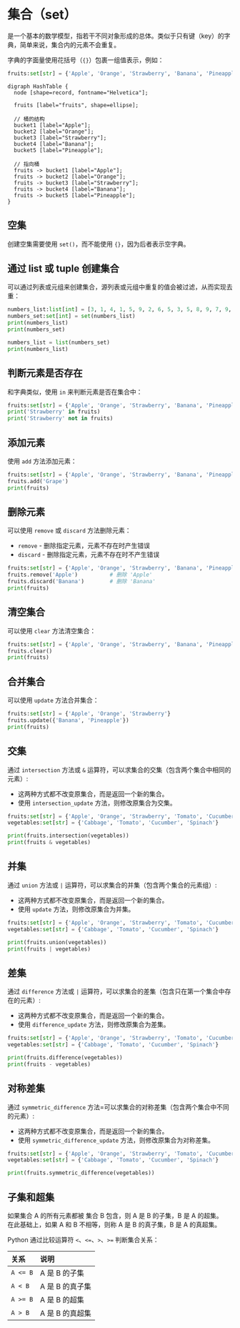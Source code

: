 # 集合（set）

是一个基本的数学模型，指若干不同对象形成的总体。类似于只有键（key）的字典，简单来说，集合内的元素不会重复。

字典的字面量使用花括号（`{}`）包裹一组值表示，例如：  

```python
fruits:set[str] = {'Apple', 'Orange', 'Strawberry', 'Banana', 'Pineapple'}
```

```graphviz
digraph HashTable {
  node [shape=record, fontname="Helvetica"];

  fruits [label="fruits", shape=ellipse];

  // 桶的结构
  bucket1 [label="Apple"];
  bucket2 [label="Orange"];
  bucket3 [label="Strawberry"];
  bucket4 [label="Banana"];
  bucket5 [label="Pineapple"];

  // 指向桶
  fruits -> bucket1 [label="Apple"];
  fruits -> bucket2 [label="Orange"];
  fruits -> bucket3 [label="Strawberry"];
  fruits -> bucket4 [label="Banana"];
  fruits -> bucket5 [label="Pineapple"];
}
```

## 空集

创建空集需要使用 `set()`，而不能使用 `{}`，因为后者表示空字典。

## 通过 list 或 tuple 创建集合

可以通过列表或元组来创建集合，源列表或元组中重复的值会被过滤，从而实现去重：  

```python shift
numbers_list:list[int] = [3, 1, 4, 1, 5, 9, 2, 6, 5, 3, 5, 8, 9, 7, 9, 3, 2, 3, 8, 4, 6]
numbers_set:set[int] = set(numbers_list)
print(numbers_list)
print(numbers_set)

numbers_list = list(numbers_set)
print(numbers_list)
```


## 判断元素是否存在

和字典类似，使用 `in` 来判断元素是否在集合中：  

```python shift
fruits:set[str] = {'Apple', 'Orange', 'Strawberry', 'Banana', 'Pineapple'}
print('Strawberry' in fruits)
print('Strawberry' not in fruits)
```

## 添加元素

使用 `add` 方法添加元素：  

```python shift
fruits:set[str] = {'Apple', 'Orange', 'Strawberry', 'Banana', 'Pineapple'}
fruits.add('Grape')
print(fruits)
```

## 删除元素

可以使用 `remove` 或 `discard` 方法删除元素：

* `remove` - 删除指定元素，元素不存在时产生错误
* `discard` - 删除指定元素，元素不存在时不产生错误

```python shift
fruits:set[str] = {'Apple', 'Orange', 'Strawberry', 'Banana', 'Pineapple'}
fruits.remove('Apple')          # 删除 'Apple'
fruits.discard('Banana')        # 删除 'Banana'
print(fruits)
```

## 清空集合

可以使用 `clear` 方法清空集合：

```python shift
fruits:set[str] = {'Apple', 'Orange', 'Strawberry', 'Banana', 'Pineapple'}
fruits.clear()
print(fruits)
```

## 合并集合

可以使用 `update` 方法合并集合：  

```python shift
fruits:set[str] = {'Apple', 'Orange', 'Strawberry'}
fruits.update({'Banana', 'Pineapple'})
print(fruits)
```

## 交集

通过 `intersection` 方法或 `&` 运算符，可以求集合的交集（包含两个集合中相同的元素）:  

* 这两种方式都不改变原集合，而是返回一个新的集合。
* 使用 `intersection_update` 方法，则修改原集合为交集。

```python shift
fruits:set[str] = {'Apple', 'Orange', 'Strawberry', 'Tomato', 'Cucumber'}
vegetables:set[str] = {'Cabbage', 'Tomato', 'Cucumber', 'Spinach'}

print(fruits.intersection(vegetables))
print(fruits & vegetables)
```

## 并集

通过 `union` 方法或 `|` 运算符，可以求集合的并集（包含两个集合的元素组）:  

* 这两种方式都不改变原集合，而是返回一个新的集合。
* 使用 `update` 方法，则修改原集合为并集。

```python shift
fruits:set[str] = {'Apple', 'Orange', 'Strawberry', 'Tomato', 'Cucumber'}
vegetables:set[str] = {'Cabbage', 'Tomato', 'Cucumber', 'Spinach'}

print(fruits.union(vegetables))
print(fruits | vegetables)
```

## 差集

通过 `difference` 方法或 `|` 运算符，可以求集合的差集（包含只在第一个集合中存在的元素）:  

* 这两种方式都不改变原集合，而是返回一个新的集合。
* 使用 `difference_update` 方法，则修改原集合为差集。

```python shift
fruits:set[str] = {'Apple', 'Orange', 'Strawberry', 'Tomato', 'Cucumber'}
vegetables:set[str] = {'Cabbage', 'Tomato', 'Cucumber', 'Spinach'}

print(fruits.difference(vegetables))
print(fruits - vegetables)
```

## 对称差集

通过 `symmetric_difference` 方法=可以求集合的对称差集（包含两个集合中不同的元素）:  

* 这两种方式都不改变原集合，而是返回一个新的集合。
* 使用 `symmetric_difference_update` 方法，则修改原集合为对称差集。

```python shift
fruits:set[str] = {'Apple', 'Orange', 'Strawberry', 'Tomato', 'Cucumber'}
vegetables:set[str] = {'Cabbage', 'Tomato', 'Cucumber', 'Spinach'}

print(fruits.symmetric_difference(vegetables))
```

## 子集和超集

如果集合 A 的所有元素都被 集合 B 包含，则 A 是 B 的子集，B 是 A 的超集。  
在此基础上，如果 A 和 B 不相等，则称 A 是 B 的真子集，B 是 A 的真超集。  

Python 通过比较运算符 `<`、`<=`、`>`、`>=` 判断集合关系：   

| 关系      |  说明              |
| :-        | :-                |
| `A <= B`  | A 是 B 的子集      |
| `A < B`   | A 是 B 的真子集    |
| `A >= B`  | A 是 B 的超集      |
| `A > B`   | A 是 B 的真超集    |
